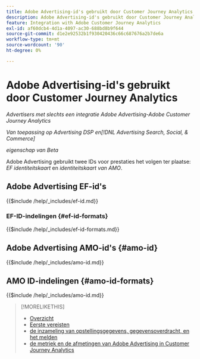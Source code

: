 ```yaml
---
title: Adobe Advertising-id's gebruikt door Customer Journey Analytics
description: Adobe Advertising-id's gebruikt door Customer Journey Analytics
feature: Integration with Adobe Customer Journey Analytics
exl-id: af60dcb4-4d1a-4097-ac30-688bd8b9f644
source-git-commit: d1e2e92532b1f930420436c66c687676a2b7de6a
workflow-type: tm+mt
source-wordcount: '90'
ht-degree: 0%

---
```


# Adobe Advertising-id&#39;s gebruikt door Customer Journey Analytics

*Advertisers met slechts een integratie Adobe Advertising-Adobe Customer Journey Analytics*

*Van toepassing op Advertising DSP en[!DNL Advertising Search, Social, & Commerce]*

*eigenschap van Beta*

Adobe Advertising gebruikt twee IDs voor prestaties het volgen ter plaatse: *EF identiteitskaart* en *identiteitskaart van AMO*.

<!-- Rewrite for CJA:

When an ad impression occurs, Adobe Advertising creates the AMO ID and EF ID values and stores them. For click-through traffic, these IDs are included in the landing page URL using the `ef_id` and `s_kwcid` (for the AMO ID) query string parameters.

Adobe Advertising distinguishes between a click-through or view-through entry to the website using the following criteria:

* A view-through entry is captured when a user visits the site after viewing an ad but not clicking it. [!DNL Analytics] or Web SDK records a view-through if two conditions are met:

    * The visitor has no click-throughs for a [!DNL DSP] or [!DNL Search, Social, & Commerce] ad during the [click lookback window](/help/integrations/analytics/prerequisites.md#lookback-a4adc).

    * The visitor has seen at least one [!DNL DSP] ad during the [impression lookback window](/help/integrations/analytics/prerequisites.md#lookback-a4adc). The last impression is passed as the view-through.

* A click-through entry is captured when a site visitor clicks an ad before entering the site. [!DNL Analytics] or Web SDK captures a click-through when either of the following conditions occurs:

    * The URL includes an EF ID and AMO ID as added to the landing page URL by Adobe Advertising.

    * The URL contains no tracking codes, but the Adobe Advertising JavaScript code detects a click within the last two minutes.

![Adobe Advertising view-based [!DNL Analytics] integration](/help/integrations/assets/a4adc-view-through-process.png)

*Figure 1: Adobe Advertising view-based [!DNL Analytics] integration*

![Adobe Advertising click URL-based [!DNL Analytics] integration](/help/integrations/assets/a4adc-click-through-process.png)

*Figure 2: Adobe Advertising click URL-based [!DNL Analytics] integration*

-->

## Adobe Advertising EF-id&#39;s

{{$include /help/_includes/ef-id.md}}

### EF-ID-indelingen {#ef-id-formats}

{{$include /help/_includes/ef-id-formats.md}}

## Adobe Advertising AMO-id&#39;s {#amo-id}

{{$include /help/_includes/amo-id.md}}

## AMO ID-indelingen {#amo-id-formats}

{{$include /help/_includes/amo-id.md}}

<!-- rewrite for CJA:

### AMO ID Dimension in [!DNL Customer Journey Analytics]

In Analytics reports, you can find AMO ID data by searching for the [!UICONTROL AMO ID] dimension and using the [!UICONTROL AMO ID Instances] metric. The [!UICONTROL AMO ID] dimension houses all AMO ID values captured, whereas the [!UICONTROL AMO ID Instances] metric indicates how often an AMO ID value was captured by the site. For example, if the same search ad was clicked four times but Analytics tracked seven site entries, then [!UICONTROL AMO ID Instances] would be seven (7) and [!UICONTROL Clicks] would be four (4).

For any reporting or auditing within [!DNL Analytics], the best practice is to use the AMO ID along with its corresponding instance. For more information, see "[Click-Through Data Validation for [!DNL Analytics for Advertising]](data-variances.md#data-validation)" in "Expected Data Variances Between [!DNL Analytics] and Adobe Advertising."

-->

>[!MORELIKETHIS]
>
>* [ Overzicht ](overview.md)
>* [ Eerste vereisten ](prerequisites.md)
>* [ de inzameling van opstellingsgegevens, gegevensoverdracht, en het melden ](set-up.md)
>* [ de metriek en de afmetingen van Adobe Advertising in Customer Journey Analytics ](advertising-data-in-cja.md)

